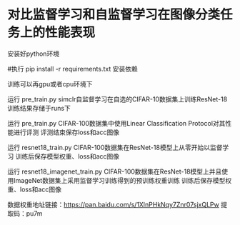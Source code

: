 # 对比监督学习和自监督学习在图像分类任务上的性能表现

安装好python环境

#执行 pip install -r requirements.txt 安装依赖

训练可以再gpu或者cpu环境下

运行 pre_train.py
simclr自监督学习在自选的CIFAR-10数据集上训练ResNet-18
训练结果存储于runs下

运行 pre_train.py
CIFAR-100数据集中使用Linear Classification Protocol对其性能进行评测
评测结束保存loss和acc图像

运行 resnet18_train.py
CIFAR-100数据集在ResNet-18模型上从零开始以监督学习
训练后保存模型权重、loss和acc图像

运行 resnet18_imagenet_train.py
CIFAR-100数据集在ResNet-18模型上并且使用ImageNet数据集上采用监督学习训练得到的预训练权重训练
训练后保存模型权重、loss和acc图像



数据权重地址链接：https://pan.baidu.com/s/1XlnPHkNqy7Znr07sjxQLPw
提取码：pu7m
